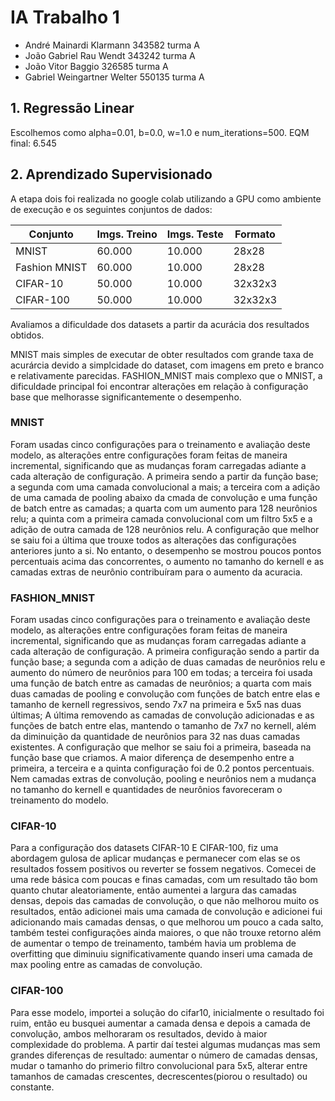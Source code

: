 # IA Trabalho 1
<ul>
  <li>André Mainardi Klarmann 343582 turma A</li>
  <li>João Gabriel Rau Wendt 343242 turma A</li>
  <li>João Vitor Baggio 326585 turma A</li>
  <li>Gabriel Weingartner Welter 550135 turma A</li>
</ul>

## 1. Regressão Linear

<p>
Escolhemos como alpha=0.01, b=0.0, w=1.0 e num_iterations=500. EQM final: 6.545
</p>

## 2. Aprendizado Supervisionado

A etapa dois foi realizada no google colab utilizando a GPU como ambiente de execução e os seguintes conjuntos de dados:

| Conjunto      | Imgs. Treino   | Imgs. Teste  | Formato   |     
|---------------|----------------|--------------|-----------|       
| MNIST         | 60.000          | 10.000        | 28x28     |  
| Fashion MNIST | 60.000          | 10.000        | 28x28     |  
| CIFAR-10      | 50.000          | 10.000        | 32x32x3   |    
| CIFAR-100     | 50.000          | 10.000        | 32x32x3   |    

Avaliamos a dificuldade dos datasets a partir da acurácia dos resultados obtidos.

MNIST mais simples de executar de obter resultados com grande taxa de acurárcia devido a simplcidade do dataset, com imagens em preto e branco e relativamente parecidas. 
FASHION_MNIST mais complexo que o MNIST, a dificuldade principal foi encontrar alterações em relação à configuração base que melhorasse significantemente o desempenho.



### MNIST
Foram usadas cinco configurações para o treinamento e avaliação deste modelo, as alterações entre configurações foram feitas de maneira incremental, significando que as mudanças foram carregadas adiante a cada alteração de configuração. 
A primeira sendo a partir da função base; a segunda com uma camada convolucional a mais; a terceira com a adição de uma camada de pooling abaixo da cmada de convolução e uma função de batch entre as camadas; a quarta com um aumento para 128 neurônios relu; a quinta com a primeira camada convolucional com um filtro 5x5 e a adição de outra camada de 128 neurônios relu.
A configuração que melhor se saiu foi a última que trouxe todos as alterações das configurações anteriores junto a si. No entanto, o desempenho se mostrou poucos pontos percentuais acima das concorrentes, o aumento no tamanho do kernell e as camadas extras de neurônio contribuíram para o aumento da acuracia.

### FASHION_MNIST
Foram usadas cinco configurações para o treinamento e avaliação deste modelo, as alterações entre configurações foram feitas de maneira incremental, significando que as mudanças foram carregadas adiante a cada alteração de configuração. 
A primeira configuração sendo a partir da função base; a segunda com a adição de duas camadas de neurônios relu e aumento do número de neurônios para 100 em todas; a terceira foi usada uma função de batch entre as camadas de neurônios; a quarta com mais duas camadas de pooling e convolução com funções de batch entre elas e tamanho de kernell regressivos, sendo 7x7 na primeira e 5x5 nas duas últimas; A última removendo as camadas de convolução adicionadas e as funções de batch entre elas, mantendo o tamanho de 7x7 no kernell, além da diminuição da quantidade de neurônios para 32 nas duas camadas existentes. 
A configuração que melhor se saiu foi a primeira, baseada na função base que criamos. A maior diferença de desempenho entre a primeira, a terceira e a quinta configuração foi de 0.2 pontos percentuais. Nem camadas extras de convolução, pooling e neurônios nem a mudança no tamanho do kernell e quantidades de neurônios favoreceram o treinamento do modelo. 

### CIFAR-10
Para a configuração dos datasets CIFAR-10 E CIFAR-100, fiz uma abordagem gulosa de aplicar mudanças e permanecer com elas se os resultados fossem positivos ou reverter se fossem negativos.
Comecei de uma rede básica com poucas e finas camadas, com um resultado tão bom quanto chutar aleatoriamente, então aumentei a largura das camadas densas, depois das camadas de convolução, o que não melhorou muito os resultados, então adicionei mais uma camada de convolução e adicionei fui adicionando mais camadas densas, o que melhorou um pouco a cada salto, também testei configurações ainda maiores, o que não trouxe retorno além de aumentar o tempo de treinamento, também havia um problema de overfitting que diminuiu significativamente quando inseri uma camada de max pooling entre as camadas de convolução.

### CIFAR-100
Para esse modelo, importei a solução do cifar10, inicialmente o resultado foi ruim, então eu busquei aumentar a camada densa e depois a camada de convolução, ambos melhoraram os resultados, devido à maior complexidade do problema. A partir daí testei algumas mudanças mas sem grandes diferenças de resultado: aumentar o número de camadas densas, mudar o tamanho do primerio filtro convolucional para 5x5, alterar entre tamanhos de camadas crescentes, decrescentes(piorou o resultado) ou constante.
